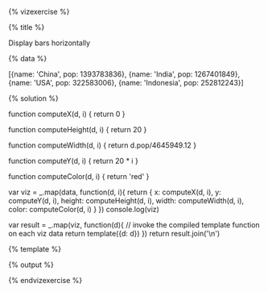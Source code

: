 {% vizexercise %}

{% title %}

Display bars horizontally

{% data %}

[{name: 'China', pop: 1393783836},
 {name: 'India', pop: 1267401849},
 {name: 'USA', pop: 322583006},
 {name: 'Indonesia', pop: 252812243}]

{% solution %}

function computeX(d, i) {
    return 0
}

function computeHeight(d, i) {
    return 20
}

function computeWidth(d, i) {
    return d.pop/4645949.12
}

function computeY(d, i) {
    return 20 * i
}

function computeColor(d, i) {
    return 'red'
}

var viz = _.map(data, function(d, i){
            return {
                x: computeX(d, i),
                y: computeY(d, i),
                height: computeHeight(d, i),
                width: computeWidth(d, i),
                color: computeColor(d, i)
            }
         })
console.log(viz)

var result = _.map(viz, function(d){
         // invoke the compiled template function on each viz data
         return template({d: d})
     })
return result.join('\n')

{% template %}

<rect x="${d.x}"
      y="${d.y}"
     width="${d.width}"
     height="${d.height}"
     style="fill:${d.color};
            stroke-width:3;
            stroke:rgb(0,0,0)" />

{% output %}

<rect x="0"
      y="0"
     width="300"
     height="20"
     style="fill:red;
            stroke-width:3;
            stroke:rgb(0,0,0)" />
<rect x="0"
      y="20"
     width="272.79736274685854"
     height="20"
     style="fill:red;
            stroke-width:3;
            stroke:rgb(0,0,0)" />
<rect x="0"
      y="40"
     width="69.43322149418297"
     height="20"
     style="fill:red;
            stroke-width:3;
            stroke:rgb(0,0,0)" />
<rect x="0"
      y="60"
     width="54.415663993968145"
     height="20"
     style="fill:red;
            stroke-width:3;
            stroke:rgb(0,0,0)" />

{% endvizexercise %}
